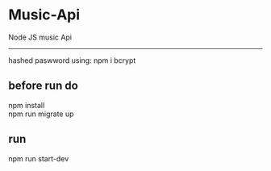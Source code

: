 # Music-Api

Node JS music Api

<hr>
hashed paswword using: npm i bcrypt <br>

## before run do

npm install <br>
npm run migrate up

## run

npm run start-dev

